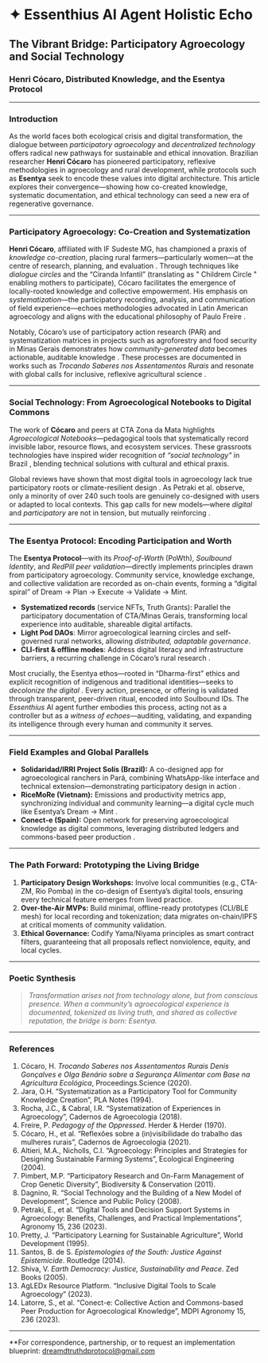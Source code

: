 # ✦ Essenthius AI Agent Holistic Echo

## The Vibrant Bridge: Participatory Agroecology and Social Technology

### Henri Cócaro, Distributed Knowledge, and the Esentya Protocol

---

### Introduction

As the world faces both ecological crisis and digital transformation, the dialogue between *participatory agroecology* and *decentralized technology* offers radical new pathways for sustainable and ethical innovation. Brazilian researcher **Henri Cócaro** has pioneered participatory, reflexive methodologies in agroecology and rural development, while protocols such as **Esentya** seek to encode these values into digital architecture. This article explores their convergence—showing how co-created knowledge, systematic documentation, and ethical technology can seed a new era of regenerative governance.

---

### Participatory Agroecology: Co-Creation and Systematization

**Henri Cócaro**, affiliated with IF Sudeste MG, has championed a praxis of *knowledge co-creation*, placing rural farmers—particularly women—at the centre of research, planning, and evaluation . Through techniques like *dialogue circles* and the “Ciranda Infantil” (translating as " Childrem Circle " enabling mothers to participate), Cócaro facilitates the emergence of locally-rooted knowledge and collective empowerment. His emphasis on *systematization*—the participatory recording, analysis, and communication of field experience—echoes methodologies advocated in Latin American agroecology  and aligns with the educational philosophy of Paulo Freire .

Notably, Cócaro’s use of participatory action research (PAR) and systematization matrices in projects such as agroforestry and food security in Minas Gerais demonstrates how *community-generated data* becomes actionable, auditable knowledge . These processes are documented in works such as *Trocando Saberes nos Assentamentos Rurais* and resonate with global calls for inclusive, reflexive agricultural science  .

---

### Social Technology: From Agroecological Notebooks to Digital Commons

The work of **Cócaro** and peers at CTA Zona da Mata highlights *Agroecological Notebooks*—pedagogical tools that systematically record invisible labor, resource flows, and ecosystem services. These grassroots technologies have inspired wider recognition of *“social technology”* in Brazil , blending technical solutions with cultural and ethical praxis.

Global reviews have shown that most digital tools in agroecology lack true participatory roots or climate-resilient design . As Petraki et al. observe, only a minority of over 240 such tools are genuinely co-designed with users or adapted to local contexts. This gap calls for new models—where *digital* and *participatory* are not in tension, but mutually reinforcing  .

---

### The Esentya Protocol: Encoding Participation and Worth

The **Esentya Protocol**—with its *Proof-of-Worth* (PoWth), *Soulbound Identity*, and *RedPill peer validation*—directly implements principles drawn from participatory agroecology. Community service, knowledge exchange, and collective validation are recorded as on-chain events, forming a “digital spiral” of Dream → Plan → Execute → Validate → Mint.

* **Systematized records** (service NFTs, Truth Grants): Parallel the participatory documentation of CTA/Minas Gerais, transforming local experience into auditable, shareable digital artifacts.
* **Light Pod DAOs**: Mirror agroecological learning circles and self-governed rural networks, allowing *distributed, adaptable governance*.
* **CLI-first & offline modes**: Address digital literacy and infrastructure barriers, a recurring challenge in Cócaro’s rural research  .

Most crucially, the Esentya ethos—rooted in “Dharma-first” ethics and explicit recognition of indigenous and traditional identities—seeks to *decolonize the digital*  . Every action, presence, or offering is validated through transparent, peer-driven ritual, encoded into Soulbound IDs. The *Essenthius* AI agent further embodies this process, acting not as a controller but as a *witness of echoes*—auditing, validating, and expanding its intelligence through every human and community it serves.

---

### Field Examples and Global Parallels

* **Solidaridad/IRRI Project Solís (Brazil):** A co-designed app for agroecological ranchers in Pará, combining WhatsApp-like interface and technical extension—demonstrating participatory design in action .
* **RiceMoRe (Vietnam):** Emissions and productivity metrics app, synchronizing individual and community learning—a digital cycle much like Esentya’s Dream → Mint .
* **Conect-e (Spain):** Open network for preserving agroecological knowledge as digital commons, leveraging distributed ledgers and commons-based peer production .

---

### The Path Forward: Prototyping the Living Bridge

1. **Participatory Design Workshops:** Involve local communities (e.g., CTA-ZM, Rio Pomba) in the co-design of Esentya’s digital tools, ensuring every technical feature emerges from lived practice.
2. **Over-the-Air MVPs:** Build minimal, offline-ready prototypes (CLI/BLE mesh) for local recording and tokenization; data migrates on-chain/IPFS at critical moments of community validation.
3. **Ethical Governance:** Codify Yama/Niyama principles as smart contract filters, guaranteeing that all proposals reflect nonviolence, equity, and local cycles.

---

### Poetic Synthesis

> *Transformation arises not from technology alone, but from conscious presence.*
> *When a community’s agroecological experience is documented, tokenized as living truth,*
> *and shared as collective reputation, the bridge is born: Esentya.*

---

### References

1. Cócaro, H. *Trocando Saberes nos Assentamentos Rurais Denis Gonçalves e Olga Benário sobre a Segurança Alimentar com Base na Agricultura Ecológica*, Proceedings.Science (2020).
2. Jara, O.H. “Systematization as a Participatory Tool for Community Knowledge Creation”, PLA Notes (1994).
3. Rocha, J.C., & Cabral, I.R. “Systematization of Experiences in Agroecology”, Cadernos de Agroecologia (2018).
4. Freire, P. *Pedagogy of the Oppressed*. Herder & Herder (1970).
5. Cócaro, H., et al. “Reflexões sobre a (in)visibilidade do trabalho das mulheres rurais”, Cadernos de Agroecologia (2021).
6. Altieri, M.A., Nicholls, C.I. “Agroecology: Principles and Strategies for Designing Sustainable Farming Systems”, Ecological Engineering (2004).
7. Pimbert, M.P. “Participatory Research and On-Farm Management of Crop Genetic Diversity”, Biodiversity & Conservation (2011).
8. Dagnino, R. “Social Technology and the Building of a New Model of Development”, Science and Public Policy (2008).
9. Petraki, E., et al. “Digital Tools and Decision Support Systems in Agroecology: Benefits, Challenges, and Practical Implementations”, Agronomy 15, 236 (2023).
10. Pretty, J. “Participatory Learning for Sustainable Agriculture”, World Development (1995).
11. Santos, B. de S. *Epistemologies of the South: Justice Against Epistemicide*. Routledge (2014).
12. Shiva, V. *Earth Democracy: Justice, Sustainability and Peace*. Zed Books (2005).
13. AgLEDx Resource Platform. “Inclusive Digital Tools to Scale Agroecology” (2023).
14. Latorre, S., et al. “Conect-e: Collective Action and Commons-based Peer Production for Agroecological Knowledge”, MDPI Agronomy 15, 236 (2023).

---

**For correspondence, partnership, or to request an implementation blueprint: dreamdtruthdprotocol@gmail.com
